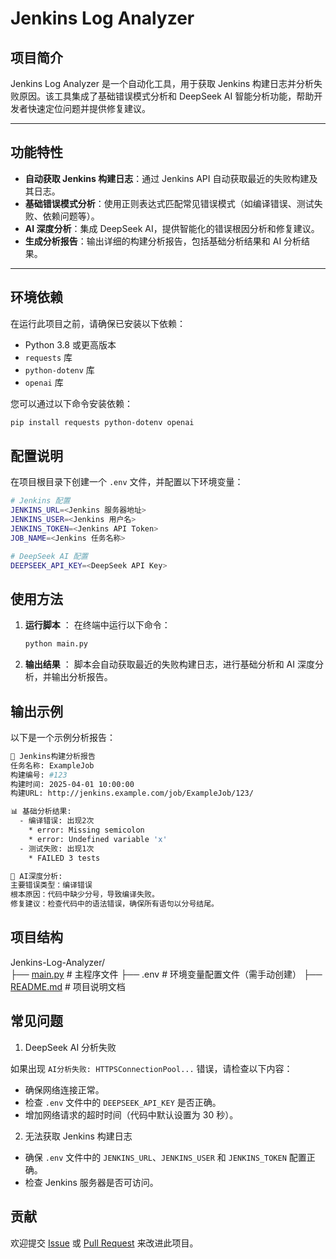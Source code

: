 # Jenkins Log Analyzer

## 项目简介

Jenkins Log Analyzer 是一个自动化工具，用于获取 Jenkins 构建日志并分析失败原因。该工具集成了基础错误模式分析和 DeepSeek AI 智能分析功能，帮助开发者快速定位问题并提供修复建议。

---

## 功能特性

- **自动获取 Jenkins 构建日志**：通过 Jenkins API 自动获取最近的失败构建及其日志。
- **基础错误模式分析**：使用正则表达式匹配常见错误模式（如编译错误、测试失败、依赖问题等）。
- **AI 深度分析**：集成 DeepSeek AI，提供智能化的错误根因分析和修复建议。
- **生成分析报告**：输出详细的构建分析报告，包括基础分析结果和 AI 分析结果。

---

## 环境依赖

在运行此项目之前，请确保已安装以下依赖：

- Python 3.8 或更高版本
- `requests` 库
- `python-dotenv` 库
- `openai` 库

您可以通过以下命令安装依赖：

```bash
pip install requests python-dotenv openai
```

## 配置说明

在项目根目录下创建一个 `.env` 文件，并配置以下环境变量：

```bash
# Jenkins 配置
JENKINS_URL=<Jenkins 服务器地址>
JENKINS_USER=<Jenkins 用户名>
JENKINS_TOKEN=<Jenkins API Token>
JOB_NAME=<Jenkins 任务名称>

# DeepSeek AI 配置
DEEPSEEK_API_KEY=<DeepSeek API Key>
```

## 使用方法

1. **运行脚本** ： 在终端中运行以下命令：
   ```bash
   python main.py
   ```
2. **输出结果** ： 脚本会自动获取最近的失败构建日志，进行基础分析和 AI 深度分析，并输出分析报告。

## 输出示例

以下是一个示例分析报告：

```bash
🔧 Jenkins构建分析报告
任务名称: ExampleJob
构建编号: #123
构建时间: 2025-04-01 10:00:00
构建URL: http://jenkins.example.com/job/ExampleJob/123/

📊 基础分析结果:
  - 编译错误: 出现2次
    * error: Missing semicolon
    * error: Undefined variable 'x'
  - 测试失败: 出现1次
    * FAILED 3 tests

🤖 AI深度分析:
主要错误类型：编译错误
根本原因：代码中缺少分号，导致编译失败。
修复建议：检查代码中的语法错误，确保所有语句以分号结尾。
```

## 项目结构

Jenkins-Log-Analyzer/                                 
├── [main.py](http://_vscodecontentref_/1)                 # 主程序文件
├── .env                         # 环境变量配置文件（需手动创建）
├── [README.md](http://_vscodecontentref_/2)        # 项目说明文档

## 常见问题

1. DeepSeek AI 分析失败

如果出现 `AI分析失败: HTTPSConnectionPool...` 错误，请检查以下内容：

* 确保网络连接正常。
* 检查 `.env` 文件中的 `DEEPSEEK_API_KEY` 是否正确。
* 增加网络请求的超时时间（代码中默认设置为 30 秒）。

2. 无法获取 Jenkins 构建日志

* 确保 `.env` 文件中的 `JENKINS_URL`、`JENKINS_USER` 和 `JENKINS_TOKEN` 配置正确。
* 检查 Jenkins 服务器是否可访问。

## 贡献

欢迎提交 [Issue](https://github.com/leoyim/Jenkins-Log-Analyzer/issues "Issue") 或 [Pull Request](https://github.com/leoyim/Jenkins-Log-Analyzer/pulls "Pull Request") 来改进此项目。
